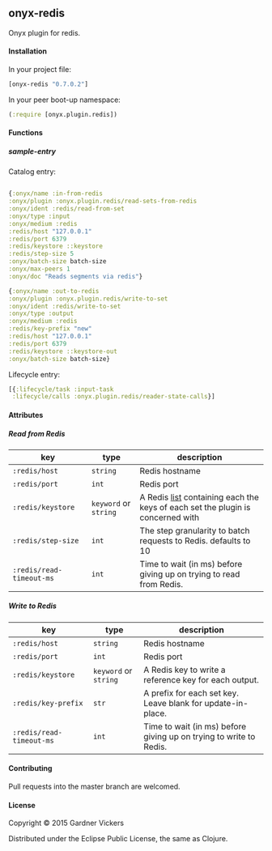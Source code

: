 ## onyx-redis

Onyx plugin for redis.

#### Installation

In your project file:

```clojure
[onyx-redis "0.7.0.2"]
```

In your peer boot-up namespace:

```clojure
(:require [onyx.plugin.redis])
```

#### Functions

##### sample-entry

Catalog entry:

```clojure

{:onyx/name :in-from-redis
:onyx/plugin :onyx.plugin.redis/read-sets-from-redis
:onyx/ident :redis/read-from-set
:onyx/type :input
:onyx/medium :redis
:redis/host "127.0.0.1"
:redis/port 6379
:redis/keystore ::keystore
:redis/step-size 5
:onyx/batch-size batch-size
:onyx/max-peers 1
:onyx/doc "Reads segments via redis"}

{:onyx/name :out-to-redis
:onyx/plugin :onyx.plugin.redis/write-to-set
:onyx/ident :redis/write-to-set
:onyx/type :output
:onyx/medium :redis
:redis/key-prefix "new"
:redis/host "127.0.0.1"
:redis/port 6379
:redis/keystore ::keystore-out
:onyx/batch-size batch-size}
```

Lifecycle entry:

```clojure
[{:lifecycle/task :input-task
 :lifecycle/calls :onyx.plugin.redis/reader-state-calls}]
```

#### Attributes
##### Read from Redis

|key                           | type                 | description
|------------------------------|----------------------|------------
|`:redis/host`                 | `string`             | Redis hostname
|`:redis/port`                 | `int`                | Redis port
|`:redis/keystore`             |`keyword` or `string` | A Redis [list](http://redis.io/topics/data-types) containing each the keys of each set the plugin is concerned with
|`:redis/step-size`            |`int`                 | The step granularity to batch requests to Redis. defaults to 10
|`:redis/read-timeout-ms`      |`int`                 | Time to wait (in ms) before giving up on trying to read from Redis.

##### Write to Redis

|key                           | type                 | description
|------------------------------|----------------------|------------
|`:redis/host`                 | `string`             | Redis hostname
|`:redis/port`                 | `int`                | Redis port
|`:redis/keystore`             |`keyword` or `string` | A Redis key to write a reference key for each output.
|`:redis/key-prefix`           |`str`                 | A prefix for each set key. Leave blank for update-in-place.
|`:redis/read-timeout-ms`      |`int`                 | Time to wait (in ms) before giving up on trying to write to Redis.

#### Contributing

Pull requests into the master branch are welcomed.

#### License

Copyright © 2015 Gardner Vickers

Distributed under the Eclipse Public License, the same as Clojure.
